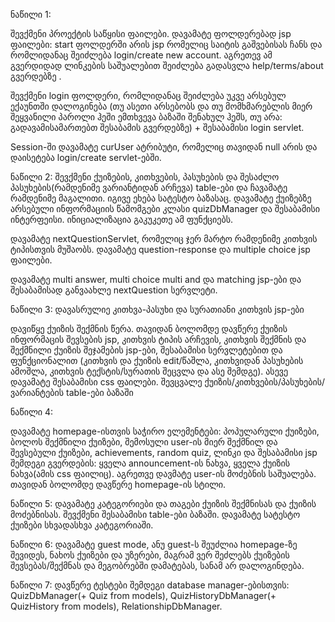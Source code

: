 
ნაწილი 1:

შევქმენი პროექტის საწყისი ფაილები. დავამატე ფოლდერებად jsp ფაილები: start ფოლდერში არის jsp რომელიც საიტის გაშვებისას ჩანს და რომლიდანაც შეიძლება login/create new account. აგრეთევ ამ გვერდიდად ლინკების საშუალებით შეიძლება გადასვლა help/terms/about გვერდებზე . 

შევქმენი login ფოლდერი, რომლიდანაც შეიძლება უკვე არსებულ ექაუნთში დალოგინება (თუ ასეთი არსებობს და თუ მომხმარებლის მიერ შეყვანილი პაროლი ჰეში ემთხვევა ბაზაში შენახულ ჰეშს, თუ არა: გადავამისამართებთ შესაბამის გვერდებზე) + შესაბამისი login servlet.

Session-ში დავამატე curUser ატრიბუტი, რომელიც თავიდან null არის და დაისეტება login/create servlet-ებში.


ნაწილი 2:
შევქმენი ქუიზების, კითხვების, პასუხების და შესაძლო პასუხების(რამდენიმე ვარიანტიდან არჩევა) table-ები და ჩავამატე რამდენიმე მაგალითი. იგივე ეხება სატესტო ბაზასაც. დავამატე ქუიზებზე არსებული ინფორმაციის წამომგები კლასი quizDbManager და შესაბამისი ინტერფეისი. ინიციალიზაცია გაკუკეთე ამ ფუნქციებს. 

დავამატე nextQuestionServlet, რომელიც ჯერ მარტო რამდენიმე კითხვის ტიპისთვის მუშაობს. დავამატე question-response და multiple choice jsp ფაილები.

დავამატე multi answer, multi choice multi and და matching jsp-ები და შესაბამისად განვაახლე nextQuestion სერვლეტი.


ნაწილი 3:
დავასრულიე კითხვა-პასუხი და სურათიანი კითხვის jsp-ები

დავიწყე ქუიზის შექმნის წერა. თავიდან ბოლომდე დავწერე ქუიზის ინფორმაცის შევსების jsp, კითხვის ტიპის არჩევის, კითხვის შექმნის და შექმნილი ქუიზის შეჯამების jsp-ები, შესაბამისი სერვლეტებით და ფუნქციონალით (კითხვის და ქუიზის edit/წაშლა, კითხვიდან პასუხების ამოშლა, კითხვის ტექსტის/სურათის შეცვლა და ასე შემდგე). ასევე დავამატე შესაბამისი css ფაილები. შევცვალე ქუიზის/კითხვების/პასუხების/ვარიანტების table-ები ბაზაში

ნაწილი 4:

დავამატე homepage-ისთვის საჭირო ელემენტები: პოპულარული ქუიზები, ბოლოს შექმნილი ქუიზები, შემოსული user-ის მიერ შექმნილ და შევსებული ქუიზები, achievements, random quiz, ლინკი და შესაბამისი jsp შემდეგი გვერდების: ყველა announcement-ის ნახვა, ყველა ქუიზის ნახვა(ამის css ფაილიც). აგრეთვე დავმატე user-ის მოძებნის საშუალება. თავიდან ბოლომდე დავწერე homepage-ის სტილი.

ნაწილი 5:
დავამატე კატეგორიები და თაგები ქუიზის შექმნისას და ქუიზის მოძებნისას. შევქმენი შესაბამისი table-ები ბაზაში. დავამატე სატესტო ქუიზები სხვადასხვა კატეგორიაში.

ნაწილი 6:
დავამატე guest mode, ანუ guest-ს შეუძლია hоmepage-ზე შევიდეს, ნახოს ქუიზები და უზერები, მაგრამ ვერ შეძლებს ქუიზების შევსებას/შექმნას და მეგობრებში დამატებას, სანამ არ დალოგინდება.

ნაწილი 7:
დავწერე ტესტები შემდეგი database manager-ებისთვის: QuizDbManager(+ Quiz from models), QuizHistoryDbManager(+ QuizHistory from models), RelationshipDbManager.